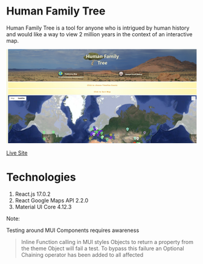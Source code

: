 # Human Family Tree

Human Family Tree is a tool for anyone who is intrigued by human history and would like a way to view 2 million years in the context of an interactive map.

![site main](./src/media/readMeMedia/site_main.png)

[Live Site](https://humanfamilytree.netlify.app/fossil_gallery)

# Technologies

1. React.js 17.0.2
2. React Google Maps API 2.2.0
3. Material UI Core 4.12.3

Note:

Testing around MUI Components requires awareness

> Inline Function calling in MUI styles Objects to return a property from the theme Object will fail a test. To bypass this failure an Optional Chaining operator has been added to all affected
